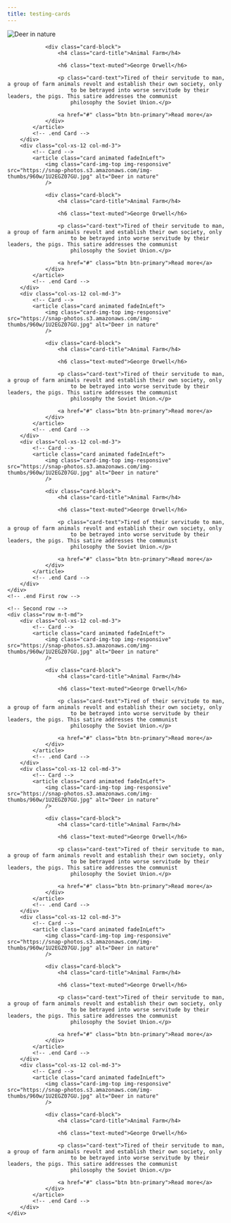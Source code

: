 ```yaml
---
title: testing-cards
---
```


<div class="container m-t-md">
    <!-- First row -->
    <div class="row">
        <div class="col-xs-12 col-md-3">
            <!-- Card -->
            <article class="card animated fadeInLeft">
                <img class="card-img-top img-responsive" src="https://snap-photos.s3.amazonaws.com/img-thumbs/960w/1U2EGZ07GU.jpg" alt="Deer in nature"
                />

                <div class="card-block">
                    <h4 class="card-title">Animal Farm</h4>

                    <h6 class="text-muted">George Orwell</h6>

                    <p class="card-text">Tired of their servitude to man, a group of farm animals revolt and establish their own society, only
                        to be betrayed into worse servitude by their leaders, the pigs. This satire addresses the communist
                        philosophy the Soviet Union.</p>

                    <a href="#" class="btn btn-primary">Read more</a>
                </div>
            </article>
            <!-- .end Card -->
        </div>
        <div class="col-xs-12 col-md-3">
            <!-- Card -->
            <article class="card animated fadeInLeft">
                <img class="card-img-top img-responsive" src="https://snap-photos.s3.amazonaws.com/img-thumbs/960w/1U2EGZ07GU.jpg" alt="Deer in nature"
                />

                <div class="card-block">
                    <h4 class="card-title">Animal Farm</h4>

                    <h6 class="text-muted">George Orwell</h6>

                    <p class="card-text">Tired of their servitude to man, a group of farm animals revolt and establish their own society, only
                        to be betrayed into worse servitude by their leaders, the pigs. This satire addresses the communist
                        philosophy the Soviet Union.</p>

                    <a href="#" class="btn btn-primary">Read more</a>
                </div>
            </article>
            <!-- .end Card -->
        </div>
        <div class="col-xs-12 col-md-3">
            <!-- Card -->
            <article class="card animated fadeInLeft">
                <img class="card-img-top img-responsive" src="https://snap-photos.s3.amazonaws.com/img-thumbs/960w/1U2EGZ07GU.jpg" alt="Deer in nature"
                />

                <div class="card-block">
                    <h4 class="card-title">Animal Farm</h4>

                    <h6 class="text-muted">George Orwell</h6>

                    <p class="card-text">Tired of their servitude to man, a group of farm animals revolt and establish their own society, only
                        to be betrayed into worse servitude by their leaders, the pigs. This satire addresses the communist
                        philosophy the Soviet Union.</p>

                    <a href="#" class="btn btn-primary">Read more</a>
                </div>
            </article>
            <!-- .end Card -->
        </div>
        <div class="col-xs-12 col-md-3">
            <!-- Card -->
            <article class="card animated fadeInLeft">
                <img class="card-img-top img-responsive" src="https://snap-photos.s3.amazonaws.com/img-thumbs/960w/1U2EGZ07GU.jpg" alt="Deer in nature"
                />

                <div class="card-block">
                    <h4 class="card-title">Animal Farm</h4>

                    <h6 class="text-muted">George Orwell</h6>

                    <p class="card-text">Tired of their servitude to man, a group of farm animals revolt and establish their own society, only
                        to be betrayed into worse servitude by their leaders, the pigs. This satire addresses the communist
                        philosophy the Soviet Union.</p>

                    <a href="#" class="btn btn-primary">Read more</a>
                </div>
            </article>
            <!-- .end Card -->
        </div>
    </div>
    <!-- .end First row -->

    <!-- Second row -->
    <div class="row m-t-md">
        <div class="col-xs-12 col-md-3">
            <!-- Card -->
            <article class="card animated fadeInLeft">
                <img class="card-img-top img-responsive" src="https://snap-photos.s3.amazonaws.com/img-thumbs/960w/1U2EGZ07GU.jpg" alt="Deer in nature"
                />

                <div class="card-block">
                    <h4 class="card-title">Animal Farm</h4>

                    <h6 class="text-muted">George Orwell</h6>

                    <p class="card-text">Tired of their servitude to man, a group of farm animals revolt and establish their own society, only
                        to be betrayed into worse servitude by their leaders, the pigs. This satire addresses the communist
                        philosophy the Soviet Union.</p>

                    <a href="#" class="btn btn-primary">Read more</a>
                </div>
            </article>
            <!-- .end Card -->
        </div>
        <div class="col-xs-12 col-md-3">
            <!-- Card -->
            <article class="card animated fadeInLeft">
                <img class="card-img-top img-responsive" src="https://snap-photos.s3.amazonaws.com/img-thumbs/960w/1U2EGZ07GU.jpg" alt="Deer in nature"
                />

                <div class="card-block">
                    <h4 class="card-title">Animal Farm</h4>

                    <h6 class="text-muted">George Orwell</h6>

                    <p class="card-text">Tired of their servitude to man, a group of farm animals revolt and establish their own society, only
                        to be betrayed into worse servitude by their leaders, the pigs. This satire addresses the communist
                        philosophy the Soviet Union.</p>

                    <a href="#" class="btn btn-primary">Read more</a>
                </div>
            </article>
            <!-- .end Card -->
        </div>
        <div class="col-xs-12 col-md-3">
            <!-- Card -->
            <article class="card animated fadeInLeft">
                <img class="card-img-top img-responsive" src="https://snap-photos.s3.amazonaws.com/img-thumbs/960w/1U2EGZ07GU.jpg" alt="Deer in nature"
                />

                <div class="card-block">
                    <h4 class="card-title">Animal Farm</h4>

                    <h6 class="text-muted">George Orwell</h6>

                    <p class="card-text">Tired of their servitude to man, a group of farm animals revolt and establish their own society, only
                        to be betrayed into worse servitude by their leaders, the pigs. This satire addresses the communist
                        philosophy the Soviet Union.</p>

                    <a href="#" class="btn btn-primary">Read more</a>
                </div>
            </article>
            <!-- .end Card -->
        </div>
        <div class="col-xs-12 col-md-3">
            <!-- Card -->
            <article class="card animated fadeInLeft">
                <img class="card-img-top img-responsive" src="https://snap-photos.s3.amazonaws.com/img-thumbs/960w/1U2EGZ07GU.jpg" alt="Deer in nature"
                />

                <div class="card-block">
                    <h4 class="card-title">Animal Farm</h4>

                    <h6 class="text-muted">George Orwell</h6>

                    <p class="card-text">Tired of their servitude to man, a group of farm animals revolt and establish their own society, only
                        to be betrayed into worse servitude by their leaders, the pigs. This satire addresses the communist
                        philosophy the Soviet Union.</p>

                    <a href="#" class="btn btn-primary">Read more</a>
                </div>
            </article>
            <!-- .end Card -->
        </div>
    </div>
</div>